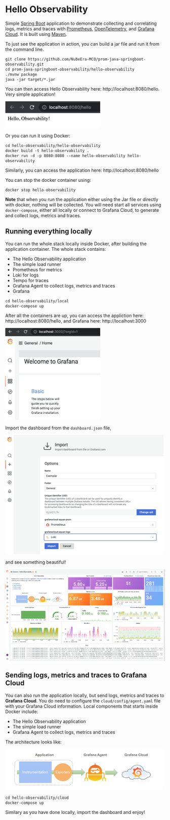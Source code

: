 # Hello Observability
Simple [Spring Boot](https://spring.io/guides/gs/spring-boot) application to demonstrate collecting and correlating logs, metrics and traces with [Prometheus](https://prometheus.io/), [OpenTelemetry](https://opentelemetry.io/), and [Grafana Cloud](https://grafana.com/products/cloud/). It is built using [Maven](https://spring.io/guides/gs/maven/). 
<!--
Refer to this [documentation](https://docs.google.com/document/d/1uU9BbLH3OrBRLPAOQyQ5W2MeeTup5F2m2x1Qs4QGsnA/edit?usp=sharing) for details.
-->

To just see the application in action, you can build a jar file and run it from the command line.

```
git clone https://github.com/NubeEra-MCO/prom-java-springboot-observability.git
cd prom-java-springboot-observability/hello-observability
./mvnw package
java -jar target/*.jar
```

You can then access Hello Observability here: http://localhost:8080/hello. Very simple application!

<img alt="hello-observability" src="./images/hello-observability.png" width="300">

Or you can run it using Docker:

```
cd hello-observability/hello-observability
docker build -t hello-observability .
docker run -d -p 8080:8080 --name hello-observability hello-observability
```
Similarly, you can access the application here: http://localhost:8080/hello

You can stop the docker container using:

```
docker stop hello-observability
```

**Note** that when you run the application either using the Jar file or directly with docker, nothing will be collected. You will need start all services using `docker-compose`, either all locally or connect to Grafana Cloud, to generate and collect logs, metrics and traces.

## Running everything locally

You can run the whole stack locally inside Docker, after building the application container. The whole stack contains:

- The Hello Observability application
- The simple load runner
- Prometheus for metrics
- Loki for logs
- Tempo for traces
- Grafana Agent to collect logs, metrics and traces
- Grafana

```
cd hello-observability/local
docker-compose up
```
After all the containers are up, you can access the appliction here: http://localhost:8080/hello, and Grafana here: http://localhost:3000

<img alt="Grafana" src="./images/grafana-local.png" width="300">

Import the dashboard from the `dashboard.json` file,

<img alt="Import Dashboard" src="./images/dashboard-import.png" width="500">

and see something beautiful!
 
<img alt="Dashboard" src="./images/dashboard.png" width="800">


## Sending logs, metrics and traces to Grafana Cloud

You can also run the application locally, but send logs, metrics and traces to **Grafana Cloud**. You do need to configure the `cloud/config/agent.yaml` file with your Grafana Cloud information. Local components that starts inside Docker include:

- The Hello Observability application
- The simple load runner
- Grafana Agent to collect logs, metrics and traces

The architecture looks like: 

<img alt="architecture" src="./images/architecture.png" width="500">

```
cd hello-observability/cloud
docker-compose up
```

Similary as you have done locally, import the dashboard and enjoy!
<!--
Here is a live version of the [dashboard](https://se-demo.grafana.net/d/UjJzQ1L7k/hello-observability?orgId=1)
-->
